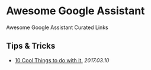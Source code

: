 # Awesome Google Assistant
Awesome Google Assistant Curated Links

## Tips & Tricks

- [10 Cool Things to do with it.](https://www.droidorigin.com/google-assistant-tips-and-tricks/) *2017.03.10*

